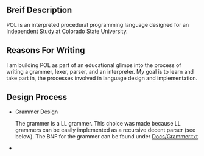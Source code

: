 ## Breif Description
POL is an interpreted procedural programming language designed
for an Independent Study at Colorado State University.

## Reasons For Writing
I am building POL as part of an educational glimps into the process
of writing a grammer, lexer, parser, and an interpreter. My goal is 
to learn and take part in, the processes involved in language design 
and implementation.

## Design Process
* Grammer Design 

    The grammer is a LL grammer. This choice was made because
	LL grammers can be easily implemented as a recursive decent
	parser (see below). The BNF for the grammer can be found under 
    [Docs/Grammer.txt](Docs/Grammer.txt)

* 
